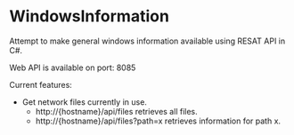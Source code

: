 # WindowsInformation

Attempt to make general windows information available using RESAT API in C#.

Web API is available on port: 8085

Current features:
- Get network files currently in use.
  - http://{hostname}/api/files           retrieves all files.
  - http://{hostname}/api/files?path=x    retrieves information for path x.
